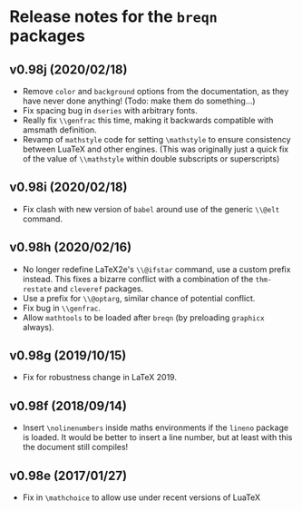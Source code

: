 # Release notes for the `breqn` packages


## v0.98j (2020/02/18)

  * Remove `color` and `background` options from the documentation, as they have never done anything!
    (Todo: make them do something...)
  * Fix spacing bug in `dseries` with arbitrary fonts.
  * Really fix `\\genfrac` this time, making it backwards compatible with amsmath definition.
  * Revamp of `mathstyle` code for setting `\mathstyle` to ensure consistency between
    LuaTeX and other engines.
    (This was originally just a quick fix of the value of `\\mathstyle` within double
    subscripts or superscripts)

## v0.98i (2020/02/18)

  * Fix clash with new version of `babel` around use of the generic `\\@elt` command.


## v0.98h (2020/02/16)

  * No longer redefine LaTeX2e's `\\@ifstar` command, use a custom prefix instead.
    This fixes a bizarre conflict with a combination of the `thm-restate` and `cleveref` packages.
  * Use a prefix for `\\@optarg`, similar chance of potential conflict.
  * Fix bug in `\\genfrac`.
  * Allow `mathtools` to be loaded after `breqn` (by preloading `graphicx` always).


## v0.98g (2019/10/15)

  * Fix for robustness change in LaTeX 2019.


## v0.98f (2018/09/14)

  * Insert `\nolinenumbers` inside maths environments if the `lineno` package is loaded.
    It would be better to insert a line number, but at least with this the document still compiles!


## v0.98e (2017/01/27)

  * Fix in `\mathchoice` to allow use under recent versions of LuaTeX
